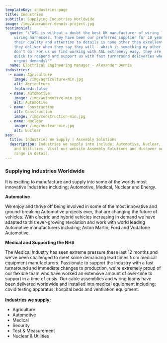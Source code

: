 ```yaml
---
templateKey: industries-page
title: Industries
subtitle: Supplying Industries Worldwide
image: /img/alexander-dennis-project.jpg
testimonial:
  quote: "\"ASL is without a doubt the best UK manufacturer of wiring looms and
    wiring harnesses. They have been our preferred supplier for 10 years because
    their quality and attention to details is none other than excellent, and
    they deliver when they say they will - which is something my other suppliers
    don't do! For us we find working with ASL extremely easy, they are always
    quick to respond and support us with fast turnaround deliveries when we have
    urgent demands\""
  name: Electrical Engineering Manager - Alexander Dennis
industries:
  - name: Agriculture
    image: /img/agriculture-min.jpg
    alt: Agriculture
    featured: false
  - name: Automotive
    image: /img/automotive-min.jpg
    alt: Automotive
  - name: Construction
    alt: Construction
    image: /img/construction-min.jpg
  - name: Nuclear
    image: /img/nuclear-min.jpg
    alt: Nuclear
seo:
  title: Industries We Supply | Assembly Solutions
  description: Industries we supply into include; Automotive, Nuclear, Security
    and Utilities. Visit our website Assembly Solutions and discover our market
    range in detail.
---
```

### **Supplying Industries Worldwide**

It is exciting to manufacture and supply into some of the worlds most innovative Industries including; Automotive, Medical, Nuclear and Energy.

**Automotive** 

We enjoy and thrive off being involved in some of the most innovative and ground-breaking Automotive projects ever, that are changing the future of vehicles. With electric and hybrid vehicles increasing in demand we have adapted to this ever-growing revolution and work with world leading Automotive manufacturers including; Aston Martin, Ford and Vodafone Automotive. 

**Medical and Supporting the NHS**

The Medical Industry has seen extreme pressure these last 12 months and we've been challenged to meet some demanding lead times from medical equipment manufacturers. Passionate to support the industry with a fast turnaround and immediate changes to production, we're extremely proud of our flexible team who have worked an extensive amount of over-time to support in a time of crisis. Our cable assemblies and wiring looms have been delivered worldwide and installed into medical equipment including; covid testing apparatus, hospital beds and ventilation equipment. \
\
**Industries we supply;**

* Agriculture
* Automotive
* Medical
* Security
* Test & Measurement
* Nuclear & Utilities